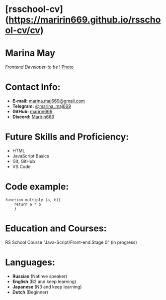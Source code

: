 # **[rsschool-cv]**(https://maririn669.github.io/rsschool-cv/cv)
# **Marina May**

*Frontend Developer-to be*
! [Photo](/IMG-2027.PNG)

# **Contact Info:**
- **E-mail:** marina.maj669@gmail.com
- **Telegram:** [@marina_maj669](http://t.me/marina_maj669) 
- **GitHub:** [maririn669](https://github.com/maririn669) 
- **Discord:** [Maririn669](https://discordapp.com/users/maririn669#9055) 

# **Future Skills and Proficiency:**
+ HTML
+ JavaScript Basics
+ Git, GitHub
+ VS Code

# **Code example:**
```
function multiply (a, b){
    return a * b
    }
```

# **Education and Courses:**
RS School Course "Java-Script/Front-end.Stage 0" (in progress)

# **Languages:**
+ **Russian** (Natinve speaker)
+ **English** (B2 and keep learning)
+ **Japanese** (N3 and keep learning)
+ **Dutch** (Beginner)